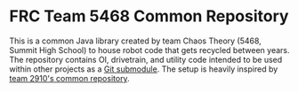 # FRC Team 5468 Common Repository

This is a common Java library created by team Chaos Theory (5468, Summit High School)
to house robot code that gets recycled between years. The repository contains OI, drivetrain,
and utility code intended to be used within other projects as a [Git submodule](https://git-scm.com/docs/git-submodule).
The setup is heavily inspired by [team 2910's common repository](https://github.com/FRCTeam2910/Common).